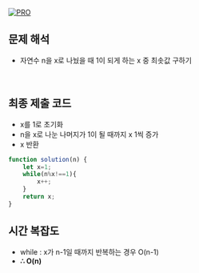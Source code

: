 [![PRO]][Link]

## 문제 해석

- 자연수 n을 x로 나눴을 때 1이 되게 하는 x 중 최솟값 구하기

<br/>

## 최종 제출 코드

- x를 1로 초기화
- n을 x로 나눈 나머지가 1이 될 때까지 x 1씩 증가
- x 반환

```javascript
function solution(n) {
    let x=1;
    while(n%x!==1){
        x++;
    }
    return x;
}
```

## 시간 복잡도

- while : x가 n-1일 때까지 반복하는 경우 O(n-1)
- **∴ O(n)**

<!---------------------------------------------------------------------------->

[PRO]: https://github.com/GoSSaChin/algorithm-js/assets/107768516/67c43b52-bc3f-4571-a249-5519021afbb0
[Link]: https://school.programmers.co.kr/learn/courses/30/lessons/87389
